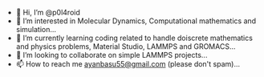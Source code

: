 - 👋 Hi, I’m @p0l4roid
- 👀 I’m interested in Molecular Dynamics, Computational mathematics and simulation...
- 🌱 I’m currently learning coding related to handle doiscrete mathematics and physics problems, Material Studio, LAMMPS and GROMACS...
- 💞️ I’m looking to collaborate on simple LAMMPS projects...
- 📫 How to reach me ayanbasu55@gmail.com (please don't spam)...

<!---
p0l4roid/p0l4roid is a ✨ special ✨ repository because its `README.md` (this file) appears on your GitHub profile.
You can click the Preview link to take a look at your changes.
--->
